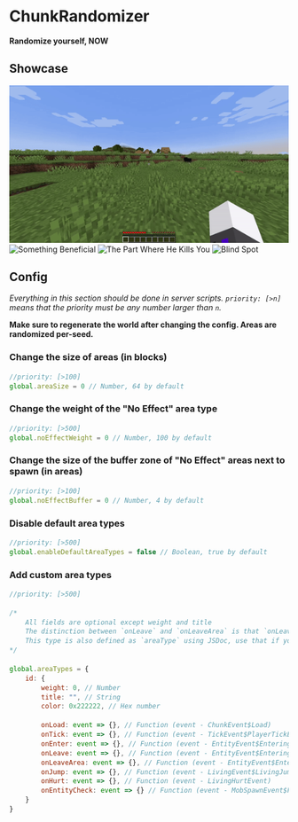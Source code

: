 # ChunkRandomizer

**Randomize yourself, NOW**

## Showcase

![High Pressure](public/highpressure.gif)
![Something Beneficial](public/somethingbeneficial.gif)
![The Part Where He Kills You](public/thepartwherehekillsyou.gif)
![Blind Spot](public/blindspot.gif)

## Config

*Everything in this section should be done in server scripts. `priority: [>n]` means that the priority must be any number larger than `n`.*

**Make sure to regenerate the world after changing the config. Areas are randomized per-seed.**

### Change the size of areas (in blocks)

```js
//priority: [>100]
global.areaSize = 0 // Number, 64 by default
```

### Change the weight of the "No Effect" area type

```js
//priority: [>500]
global.noEffectWeight = 0 // Number, 100 by default
```

### Change the size of the buffer zone of "No Effect" areas next to spawn (in areas)

```js
//priority: [>100]
global.noEffectBuffer = 0 // Number, 4 by default
```

### Disable default area types

```js
//priority: [>500]
global.enableDefaultAreaTypes = false // Boolean, true by default
```

### Add custom area types

```js
//priority: [>500]

/*
    All fields are optional except weight and title
    The distinction between `onLeave` and `onLeaveArea` is that `onLeave` only triggers when the player exits the area type, meaning that it will not trigger when the player is traveling between areas of the same type
    This type is also defined as `areaType` using JSDoc, use that if you can
*/ 

global.areaTypes = {
    id: {
        weight: 0, // Number
        title: "", // String
        color: 0x222222, // Hex number

        onLoad: event => {}, // Function (event - ChunkEvent$Load)
        onTick: event => {}, // Function (event - TickEvent$PlayerTickEvent)
        onEnter: event => {}, // Function (event - EntityEvent$EnteringSection OR EntityJoinLevelEvent OR PlayerEvent$PlayerRespawnEvent)
        onLeave: event => {}, // Function (event - EntityEvent$EnteringSection OR LivingDeathEvent)
        onLeaveArea: event => {}, // Function (event - EntityEvent$EnteringSection OR LivingDeathEvent)
        onJump: event => {}, // Function (event - LivingEvent$LivingJumpEvent)
        onHurt: event => {}, // Function (event - LivingHurtEvent)
        onEntityCheck: event => {} // Function (event - MobSpawnEvent$FinalizeSpawn)
    }
}
```